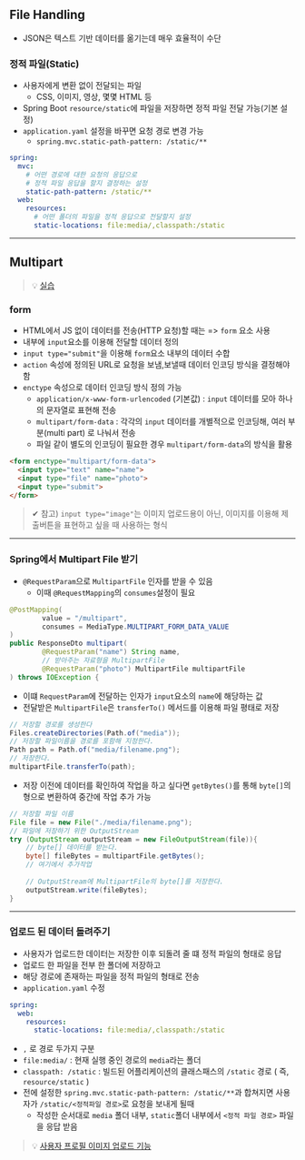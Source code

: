 ## File Handling
-  JSON은 텍스트 기반 데이터를 옮기는데 매우 효율적이 수단

### 정적 파일(Static)
- 사용자에게 변환 없이 전달되는 파일
  - CSS, 이미지, 영상, 몇몇 HTML 등
- Spring Boot `resource/static`에 파일을 저장하면 정적 파일 전달 가능(기본 설정)
- `application.yaml` 설정을 바꾸면 요청 경로 변경 가능
  - `spring.mvc.static-path-pattern: /static/**` 
```yaml
spring:
  mvc:
    # 어떤 경로에 대한 요청의 응답으로
    # 정적 파일 응답을 할지 결정하는 설정
    static-path-pattern: /static/**
  web:
    resources:
      # 어떤 폴더의 파일을 정적 응답으로 전달할지 설정
      static-locations: file:media/,classpath:/static
```
--- 
## Multipart
> 💡 [실습](https://github.com/Jang2723/Spring-Multipart)
### form
- HTML에서 JS 없이 데이터를 전송(HTTP 요청)할 때는 => `form` 요소 사용
- 내부에 `input`요소를 이용해 전달할 데이터 정의
- `input type="submit"`을 이용해 `form`요소 내부의 데이터 수합
- `action` 속성에 정의된 URL로 요청을 보냄,보낼때 데이터 인코딩 방식을 결정해야 함
- `enctype` 속성으로 데이터 인코딩 방식 정의 가능
  - `application/x-www-form-urlencoded` (기본값) : `input` 데이터를 모아 하나의 문자열로 표현해 전송
  - `multipart/form-data` : 각각의 `input` 데이터를 개별적으로 인코딩해, 여러 부분(multi part) 로 나눠서 전송
  - 파일 같이 별도의 인코딩이 필요한 경우 `multipart/form-data`의 방식을 활용
```html
<form enctype="multipart/form-data">
  <input type="text" name="name">
  <input type="file" name="photo">
  <input type="submit">
</form>
```
> ✔ 참고) `input type="image"`는 이미지 업로드용이 아닌, 이미지를 이용해 제출버튼을 표현하고 싶을 때 사용하는 형식

---
### Spring에서 Multipart File 받기
- `@RequestParam`으로 `MultipartFile` 인자를 받을 수 있음
  - 이때 `@RequestMapping`의 `consumes`설정이 필요
```java
@PostMapping(
        value = "/multipart", 
        consumes = MediaType.MULTIPART_FORM_DATA_VALUE
)
public ResponseDto multipart(
        @RequestParam("name") String name,
        // 받아주는 자료형을 MultipartFile
        @RequestParam("photo") MultipartFile multipartFile
) throws IOException {
```
- 이떄 `RequestParam`에 전달하는 인자가 `input`요소의 `name`에 해당하는 값
- 전달받은 `MultipartFile`은 `transferTo()` 메서드를 이용해 파일 평태로 저장
```java
// 저장할 경로를 생성한다
Files.createDirectories(Path.of("media"));
// 저장할 파일이름을 경로를 포함해 지정한다.
Path path = Path.of("media/filename.png");
// 저장한다.
multipartFile.transferTo(path);
```
- 저장 이전에 데이터를 확인하여 작업을 하고 싶다면 `getBytes()`를 통해 `byte[]`의 형으로 변환하여 중간에 작업 추가 가능
```java
// 저장할 파일 이름
File file = new File("./media/filename.png");
// 파일에 저장하기 위한 OutputStream
try (OutputStream outputStream = new FileOutputStream(file)){
    // byte[] 데이터를 받는다.
    byte[] fileBytes = multipartFile.getBytes();
    // 여기에서 추가작업
    
    // OutputStream에 MultipartFile의 byte[]를 저장한다.
    outputStream.write(fileBytes);
}
```
---
### 업로드 된 데이터 돌려주기
- 사용자가 업로드한 데이터는 저장한 이후 되돌려 줄 떄 정적 파일의 형태로 응답
- 업로드 한 파일을 전부 한 폴더에 저장하고
- 해당 경로에 존재하는 파일을 정적 파일의 형태로 전송
- `application.yaml` 수정
```yaml
spring:
  web:
    resources:
      static-locations: file:media/,classpath:/static
```
- `,` 로 경로 두가지 구분 
- `file:media/` : 현재 실행 중인 경로의 `media`라는 폴더
- `classpath: /static` : 빌드된 어플리케이션의 클래스패스의 `/static` 경로 ( 즉, `resource/static` )
- 전에 설정한 `spring.mvc.static-path-pattern: /static/**`과 합쳐지면 사용자가 `/static/<정적파일 경로>`로 요청을 보내게 될때
  - 작성한 순서대로 `media` 폴더 내부, `static`폴더 내부에서 `<정적 파일 경로>` 파일을 응답 받음

> 💡 [사용자 프로필 이미지 업로드 기능](UserAvatar.md)